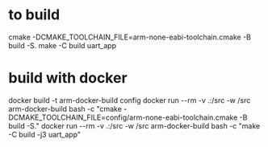 # to build

cmake -DCMAKE_TOOLCHAIN_FILE=arm-none-eabi-toolchain.cmake -B build -S.
make -C build uart_app


# build with docker
docker build -t arm-docker-build config
docker run --rm -v .:/src -w /src arm-docker-build bash -c "cmake -DCMAKE_TOOLCHAIN_FILE=config/arm-none-eabi-toolchain.cmake -B build -S."
docker run --rm -v .:/src -w /src arm-docker-build bash -c "make -C build -j3 uart_app"
